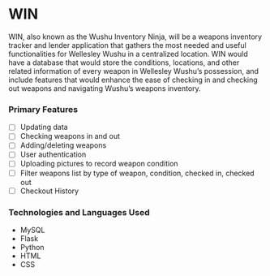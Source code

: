 # WIN
WIN, also known as the Wushu Inventory Ninja, will be a weapons inventory tracker and lender application that gathers the most needed and useful functionalities for Wellesley Wushu in a centralized location. WIN would have a database that would store the conditions, locations, and other related information of every weapon in Wellesley Wushu’s possession, and include features that would enhance the ease of checking in and checking out weapons and navigating Wushu’s weapons inventory.

### Primary Features
- [ ] Updating data
- [ ] Checking weapons in and out 
- [ ] Adding/deleting weapons 
- [ ] User authentication
- [ ] Uploading pictures to record weapon condition
- [ ] Filter weapons list by type of weapon, condition, checked in, checked out
- [ ] Checkout History

### Technologies and Languages Used
- MySQL
- Flask
- Python
- HTML
- CSS

